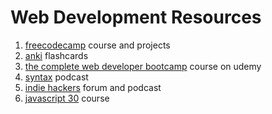 # Web Development Resources
1. [freecodecamp](https://www.freecodecamp.org/) course and projects
1. [anki](https://apps.ankiweb.net/) flashcards
1. [the complete web developer bootcamp](https://www.udemy.com/course/the-web-developer-bootcamp/) course on udemy
1. [syntax](https://syntax.fm/) podcast
1. [indie hackers](https://www.indiehackers.com/) forum and podcast
1. [javascript 30](https://javascript30.com/) course
